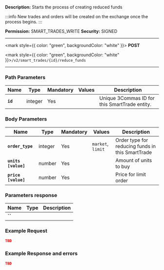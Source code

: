 **Description:** Starts the process of creating reduced funds

:::info
New trades and orders will be created on the exchange once the process begins.
:::

**Permission:** SMART_TRADES_WRITE
**Security:** SIGNED

--------

<mark style={{ color: "green", backgroundColor: "white" }}> **POST**</mark>

<mark style={{ color: "green", backgroundColor: "white" }}>`/v2/smart_trades/{id}/reduce_funds`</mark>

--------

### Path Parameters

| Name | Type | Mandatory | Values | Description|
|------|------|-----------|-----------------|------------|
|**`id`**  | integer | Yes |  | Unique 3Commas ID for this SmartTrade entity. |

### Body Parameters

| Name | Type | Mandatory | Values | Description|
|------|------|-----------|-----------------|------------|
|**`order_type`**  |integer | Yes | `market`, `limit` | Order type for reducing funds in this SmartTrade |
|**`units [value]`**  | number | Yes |  | Amount of units to buy |
|**`price [value]`**  |number | Yes |  | Price for limit order |

### Parameters response

| Name | Type | Description|
|------|------|------------|
|**``**| | |

### Example Request

```json
TBD
```

### Example Response and errors

```json
TBD
```
